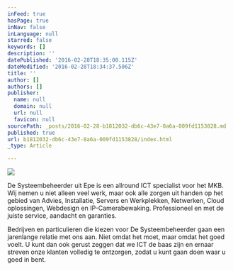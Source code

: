 ```yaml
---
inFeed: true
hasPage: true
inNav: false
inLanguage: null
starred: false
keywords: []
description: ''
datePublished: '2016-02-28T18:35:00.115Z'
dateModified: '2016-02-28T18:34:37.506Z'
title: ''
author: []
authors: []
publisher:
  name: null
  domain: null
  url: null
  favicon: null
sourcePath: _posts/2016-02-28-b1812032-db6c-43e7-8a6a-009fd1153828.md
published: true
url: b1812032-db6c-43e7-8a6a-009fd1153828/index.html
_type: Article

---
```

![](https://the-grid-user-content.s3-us-west-2.amazonaws.com/cb2483d3-6a75-4414-963b-87661bfd4574.jpg)

De Systeembeheerder uit Epe is een allround ICT specialist voor het MKB. Wij nemen u niet alleen veel werk, maar ook alle zorgen uit handen op het gebied van Advies, Installatie, Servers en Werkplekken, Netwerken, Cloud oplossingen, Webdesign en IP-Camerabewaking. Professioneel en met de juiste service, aandacht en garanties. 

Bedrijven en particulieren die kiezen voor De Systeembeheerder gaan een jarenlange relatie met ons aan. Niet omdat het moet, maar omdat het goed voelt. U kunt dan ook gerust zeggen dat we ICT de baas zijn en ernaar streven onze klanten volledig te ontzorgen, zodat u kunt gaan doen waar u goed in bent.